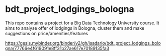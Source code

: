 # bdt_project_lodgings_bologna
This repo contains a project for a Big Data Technology University course.  It aims to analyse offer of lodgings in Bologna, cluster them and make suggestions on price/amenities/features 


https://gesis.mybinder.org/binder/v2/gh/isadario/bdt_project_lodgings_bologna/77766e4f619091e8ff31b27ae617e70189135fa3
